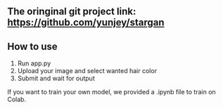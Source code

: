 ## The oringinal git project link: https://github.com/yunjey/stargan

## How to use

1. Run app.py
2. Upload your image and select wanted hair color
3. Submit and wait for output

If you want to train your own model, we provided a .ipynb file to train on Colab.
